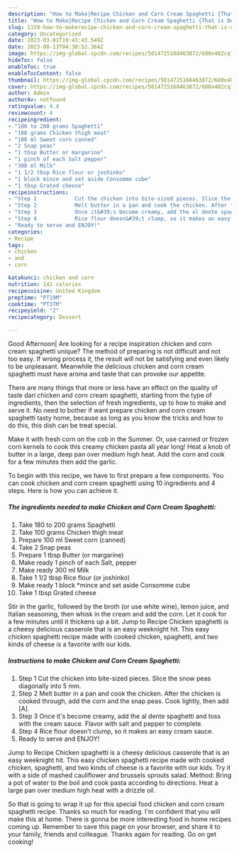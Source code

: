 ```yaml
---
description: "How to Make|Recipe Chicken and Corn Cream Spaghetti {That is Delicious"
title: "How to Make|Recipe Chicken and Corn Cream Spaghetti {That is Delicious"
slug: 1159-how-to-makerecipe-chicken-and-corn-cream-spaghetti-that-is-delicious
category: Uncategorized
date: 2023-03-01T19:43:43.549Z
date: 2023-08-13T04:30:52.364Z
image: https://img-global.cpcdn.com/recipes/5014725168463872/680x482cq70/chicken-and-corn-cream-spaghetti-recipe-main-photo.jpg
hideToc: false
enableToc: true
enableTocContent: false
thumbnail: https://img-global.cpcdn.com/recipes/5014725168463872/680x482cq70/chicken-and-corn-cream-spaghetti-recipe-main-photo.jpg
cover: https://img-global.cpcdn.com/recipes/5014725168463872/680x482cq70/chicken-and-corn-cream-spaghetti-recipe-main-photo.jpg
author: Admin
authorAv: notfound
ratingvalue: 4.4
reviewcount: 4
recipeingredient:
- "180 to 200 grams Spaghetti"
- "100 grams Chicken thigh meat"
- "100 ml Sweet corn canned"
- "2 Snap peas"
- "1 tbsp Butter or margarine"
- "1 pinch of each Salt pepper"
- "300 ml Milk"
- "1 1/2 tbsp Rice flour or joshinko"
- "1 block mince and set aside Consomme cube"
- "1 tbsp Grated cheese"
recipeinstructions:
- "Step 1            Cut the chicken into bite-sized pieces. Slice the snow peas diagonally into 5 mm."
- "Step 2            Melt butter in a pan and cook the chicken. After the chicken is cooked through, add the corn and the snap peas. Cook lightly, then add [A]."
- "Step 3            Once it&#39;s become creamy, add the al dente spaghetti and toss with the cream sauce. Flavor with salt and pepper to complete."
- "Step 4            Rice flour doesn&#39;t clump, so it makes an easy cream sauce."
- "Ready to serve and ENJOY!"
categories:
- Recipe
tags:
- chicken
- and
- corn

katakunci: chicken and corn 
nutrition: 141 calories
recipecuisine: United Kingdom
preptime: "PT19M"
cooktime: "PT37M"
recipeyield: "2"
recipecategory: Dessert

---
```



Good Afternoon| Are looking for a recipe inspiration chicken and corn cream spaghetti unique? The method of preparing is not difficult and not too easy. If wrong process it, the result will not be satisfying and even likely to be unpleasant. Meanwhile the delicious chicken and corn cream spaghetti must have aroma and taste that can provoke our appetite.






There are many things that more or less have an effect on the quality of taste dari chicken and corn cream spaghetti, starting from the type of ingredients, then the selection of fresh ingredients, up to how to make and serve it. No need to bother if want prepare chicken and corn cream spaghetti tasty home, because as long as you know the tricks and how to do this, this dish can be treat  special.


Make it with fresh corn on the cob in the Summer. Or, use canned or frozen corn kernels to cook this creamy chicken pasta all year long! Heat a knob of butter in a large, deep pan over medium high heat. Add the corn and cook for a few minutes then add the garlic.


To begin with this recipe, we have to first prepare a few components. You can cook chicken and corn cream spaghetti using 10 ingredients and 4 steps. Here is how you can achieve it.

<!--inarticleads1-->

##### The ingredients needed to make Chicken and Corn Cream Spaghetti:

1. Take 180 to 200 grams Spaghetti
1. Take 100 grams Chicken thigh meat
1. Prepare 100 ml Sweet corn (canned)
1. Take 2 Snap peas
1. Prepare 1 tbsp Butter (or margarine)
1. Make ready 1 pinch of each Salt, pepper
1. Make ready 300 ml Milk
1. Take 1 1/2 tbsp Rice flour (or joshinko)
1. Make ready 1 block *mince and set aside Consomme cube
1. Take 1 tbsp Grated cheese


Stir in the garlic, followed by the broth (or use white wine), lemon juice, and Italian seasoning, then whisk in the cream and add the corn. Let it cook for a few minutes until it thickens up a bit. Jump to Recipe Chicken spaghetti is a cheesy delicious casserole that is an easy weeknight hit. This easy chicken spaghetti recipe made with cooked chicken, spaghetti, and two kinds of cheese is a favorite with our kids. 

<!--inarticleads2-->

##### Instructions to make Chicken and Corn Cream Spaghetti:

1. Step 1            Cut the chicken into bite-sized pieces. Slice the snow peas diagonally into 5 mm.
1. Step 2            Melt butter in a pan and cook the chicken. After the chicken is cooked through, add the corn and the snap peas. Cook lightly, then add [A].
1. Step 3            Once it&#39;s become creamy, add the al dente spaghetti and toss with the cream sauce. Flavor with salt and pepper to complete.
1. Step 4            Rice flour doesn&#39;t clump, so it makes an easy cream sauce.
1. Ready to serve and ENJOY!

Jump to Recipe Chicken spaghetti is a cheesy delicious casserole that is an easy weeknight hit. This easy chicken spaghetti recipe made with cooked chicken, spaghetti, and two kinds of cheese is a favorite with our kids. Try it with a side of mashed cauliflower and brussels sprouts salad. Method: Bring a pot of water to the boil and cook pasta according to directions. Heat a large pan over medium high heat with a drizzle oil. 

So that is going to wrap it up for this special food chicken and corn cream spaghetti recipe. Thanks so much for reading. I'm confident that you will make this at home. There is gonna be more interesting food in home recipes coming up. Remember to save this page on your browser, and share it to your family, friends and colleague. Thanks again for reading. Go on get cooking!
